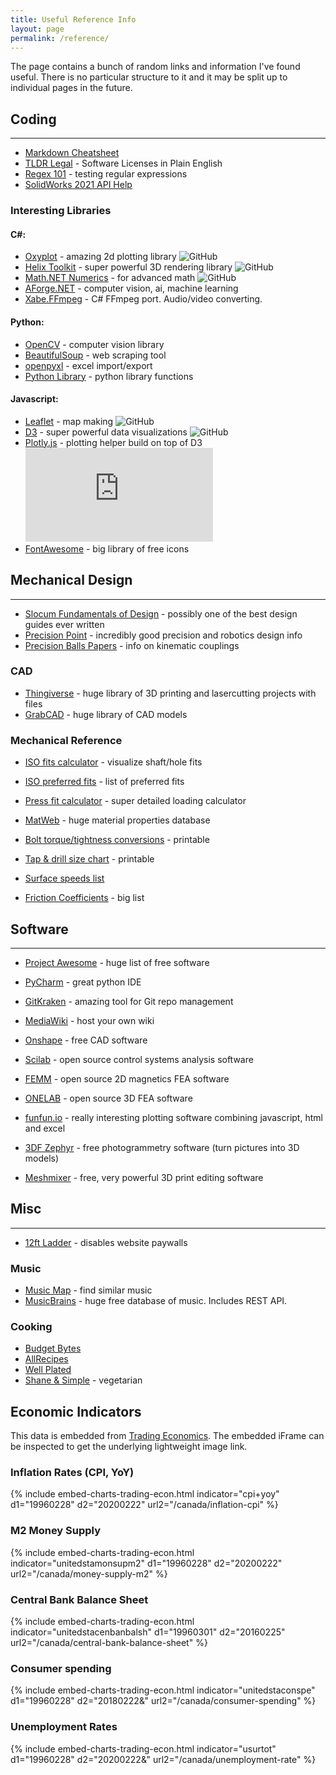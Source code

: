 ```yaml
---
title: Useful Reference Info
layout: page
permalink: /reference/
---
```


The page contains a bunch of random links and information I've found useful. There is no particular structure to it and it may be split up to individual pages in the future.

## Coding
---
- [Markdown Cheatsheet](https://github.com/adam-p/markdown-here/wiki/Markdown-Cheatsheet)
- [TLDR Legal](https://tldrlegal.com/) - Software Licenses in Plain English
- [Regex 101](https://regex101.com/) - testing regular expressions
- [SolidWorks 2021 API Help](https://help.solidworks.com/2021/English/api/SWHelp_List.html?id=7b437ecba4ea45bf8d4d196ff8df4807#Pg0)

### Interesting Libraries
#### C#:
- [Oxyplot](https://github.com/oxyplot/oxyplot) - amazing 2d plotting library ![GitHub](https://img.shields.io/github/license/oxyplot/oxyplot) 
- [Helix Toolkit](https://github.com/helix-toolkit/helix-toolkit) - super powerful 3D rendering library ![GitHub](https://img.shields.io/github/license/helix-toolkit/helix-toolkit)
- [Math.NET Numerics](https://github.com/mathnet/mathnet-numerics) - for advanced math ![GitHub](https://img.shields.io/github/license/mathnet/mathnet-numerics)
- [AForge.NET](http://www.aforgenet.com/) - computer vision, ai, machine learning
- [Xabe.FFmpeg](https://github.com/tomaszzmuda/Xabe.FFmpeg) - C# FFmpeg port. Audio/video converting.

#### Python:
- [OpenCV](https://github.com/opencv/opencv) - computer vision library
- [BeautifulSoup](https://www.crummy.com/software/BeautifulSoup/) - web scraping tool
- [openpyxl](https://pypi.org/project/openpyxl/) - excel import/export
- [Python Library](https://www.scaler.com/topics/python-libraries/) - python library functions

#### Javascript:
- [Leaflet](https://github.com/Leaflet/Leaflet) - map making ![GitHub](https://img.shields.io/github/license/Leaflet/Leaflet)
- [D3](https://github.com/d3/d3) - super powerful data visualizations ![GitHub](https://img.shields.io/github/license/d3/d3)
- [Plotly.js](https://github.com/plotly/plotly.js) - plotting helper build on top of D3 ![GitHub](https://img.shields.io/github/license/plotly/plotly.js)
- [FontAwesome](https://fontawesome.com/) - big library of free icons


## Mechanical Design
---

- [Slocum Fundamentals of Design](http://pergatory.mit.edu/resources/fundamentals.html) - possibly one of the best design guides ever written
- [Precision Point](https://www.jpe-innovations.com/precision-point/) - incredibly good precision and robotics design info
- [Precision Balls Papers](https://www.precisionballs.com/tech_papers.php) - info on kinematic couplings

### CAD
- [Thingiverse](https://www.thingiverse.com/) - huge library of 3D printing and lasercutting projects with files
- [GrabCAD](https://grabcad.com/library) - huge library of CAD models

### Mechanical Reference
- [ISO fits calculator](https://amesweb.info/fits-tolerances/tolerance-calculator.aspx) - visualize shaft/hole fits
- [ISO preferred fits](https://amesweb.info/fits-tolerances/preferred-tolerances-table.aspx) - list of preferred fits
- [Press fit calculator](https://amesweb.info/press-fit/interference-fit-calculator.aspx) - super detailed loading calculator

- [MatWeb](http://www.matweb.com/search/CompositionSearch.aspx) - huge material properties database

- [Bolt torque/tightness conversions](https://www.tohnichi.com/pdf/02-bolt-tightening.pdf) - printable

- [Tap & drill size chart](https://littlemachineshop.com/images/Gallery/PDF/TapDrillSizes.pdf) - printable
- [Surface speeds list](https://littlemachineshop.com/reference/cuttingspeeds.php)

- [Friction Coefficients](https://www.engineeringtoolbox.com/friction-coefficients-d_778.html) - big list

## Software
---
- [Project Awesome](https://project-awesome.org/johnjago/awesome-free-software) - huge list of free software
- [PyCharm](https://www.jetbrains.com/pycharm/) - great python IDE
- [GitKraken](https://www.gitkraken.com/) - amazing tool for Git repo management
- [MediaWiki](https://www.mediawiki.org/wiki/MediaWiki) - host your own wiki

- [Onshape](https://www.onshape.com/en/) - free CAD software
- [Scilab](https://www.scilab.org/) - open source control systems analysis software
- [FEMM](https://www.femm.info/wiki/HomePage) - open source 2D magnetics FEA software
- [ONELAB](https://onelab.info/) - open source 3D FEA software

- [funfun.io](https://www.funfun.io/1/#/home) - really interesting plotting software combining javascript, html and excel 

- [3DF Zephyr](https://www.3dflow.net/3df-zephyr-photogrammetry-software/) - free photogrammetry software (turn pictures into 3D models)
- [Meshmixer](https://www.meshmixer.com/) - free, very powerful 3D print editing software

## Misc
---
- [12ft Ladder](https://12ft.io/) - disables website paywalls

### Music
- [Music Map](https://www.music-map.com/) - find similar music
- [MusicBrains](https://musicbrainz.org/) - huge free database of music. Includes REST API.

### Cooking
- [Budget Bytes](https://www.budgetbytes.com/)
- [AllRecipes](https://www.allrecipes.com/)
- [Well Plated](https://www.wellplated.com/)
- [Shane & Simple](https://shaneandsimple.com/recipes/) - vegetarian

## Economic Indicators

This data is embedded from [Trading Economics](https://tradingeconomics.com/indicators). The embedded iFrame can be inspected to get the underlying lightweight image link.

### Inflation Rates (CPI, YoY)
{% include embed-charts-trading-econ.html indicator="cpi+yoy" d1="19960228" d2="20200222" url2="/canada/inflation-cpi" %}

### M2 Money Supply
{% include embed-charts-trading-econ.html indicator="unitedstamonsupm2" d1="19960228" d2="20200222" url2="/canada/money-supply-m2" %}

### Central Bank Balance Sheet
{% include embed-charts-trading-econ.html indicator="unitedstacenbanbalsh" d1="19960301" d2="20160225" url2="/canada/central-bank-balance-sheet" %}

### Consumer spending
{% include embed-charts-trading-econ.html indicator="unitedstaconspe" d1="19960228" d2="20180222&" url2="/canada/consumer-spending" %}

### Unemployment Rates
{% include embed-charts-trading-econ.html indicator="usurtot" d1="19960228" d2="20200222&" url2="/canada/unemployment-rate" %}
